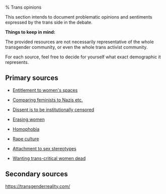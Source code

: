 % Trans opinions

This section intends to document problematic opinions and sentiments
expressed by the trans side in the debate.

**Things to keep in mind:**

The provided resources are not necessarily representative of the whole
transgender community, or even the whole trans activist community.

For each source, feel free to decide for yourself what exact
demographic it represents.

## Primary sources

- [Entitlement to women's spaces](bathroom-entitlement.html)

- [Comparing feminists to Nazis etc.](calling-women-nazis.html)

- [Dissent is to be institutionally censored](censorship.html)

- [Erasing women](erasing-women.html)

- [Homophobia](homophobia.html)

- [Rape culture](rape-culture.html)

- [Attachment to sex stereotypes](sex-stereotypes.html)

- [Wanting trans-critical women dead](wanting-women-dead.html)

## Secondary sources

https://transgenderreality.com/
